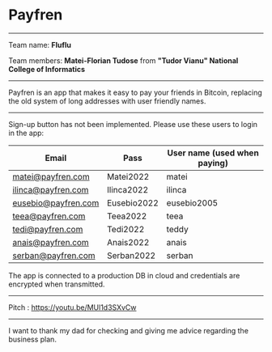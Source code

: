 # Payfren
---

Team name: **Fluflu**

Team members: **Matei-Florian Tudose** from **"Tudor Vianu" National College of Informatics**

---

Payfren is an app that makes it easy to pay your friends in Bitcoin, replacing the old system of long addresses with user friendly names.

---

Sign-up button has not been implemented. Please use these users to login in the app: 

| Email               	| Pass        	| User name (used when paying) 	|
|---------------------	|-------------	|------------------------------	|
| matei@payfren.com   	| Matei2022   	| matei                        	|
| ilinca@payfren.com  	| Ilinca2022  	| ilinca                       	|
| eusebio@payfren.com 	| Eusebio2022 	| eusebio2005                  	|
| teea@payfren.com    	| Teea2022    	| teea                         	|
| tedi@payfren.com    	| Tedi2022    	| teddy                        	|
| anais@payfren.com   	| Anais2022   	| anais                        	|
| serban@payfren.com  	| Serban2022  	| serban                       	|

The app is connected to a production DB in cloud and credentials are encrypted when transmitted.

---

Pitch : https://youtu.be/MUl1d3SXvCw

---

I want to thank my dad for checking and giving me advice regarding the business plan.
